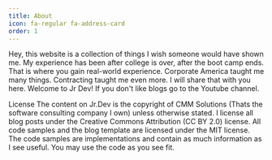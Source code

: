 ```yaml
---
title: About
icon: fa-regular fa-address-card
order: 1
---
```


Hey, this website is a collection of things I wish someone would have shown me. My experience has been after college is over, after the boot camp ends. That is where you gain real-world experience. Corporate America taught me many things. Contracting taught me even more. I will share that with you here. Welcome to Jr Dev! If you don't like blogs go to the Youtube channel.

License
The content on Jr.Dev is the copyright of CMM Solutions (Thats the software consulting company I own) unless otherwise stated. I license all blog posts under the Creative Commons Attribution (CC BY 2.0) license. All code samples and the blog template are licensed under the MIT license. The code samples are implementations and contain as much information as I see useful. You may use the code as you see fit.